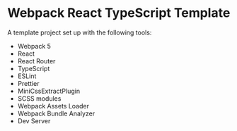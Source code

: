 # Webpack React TypeScript Template

A template project set up with the following tools:

- Webpack 5
- React
- React Router
- TypeScript
- ESLint
- Prettier
- MiniCssExtractPlugin
- SCSS modules
- Webpack Assets Loader
- Webpack Bundle Analyzer
- Dev Server
